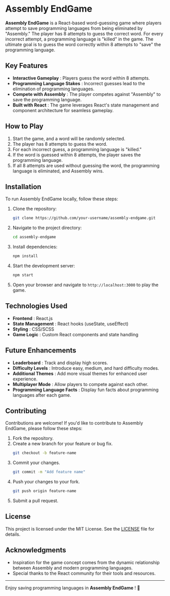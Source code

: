 # Assembly EndGame

**Assembly EndGame** is a React-based word-guessing game where players attempt to save programming languages from being eliminated by "Assembly." The player has 8 attempts to guess the correct word. For every incorrect attempt, a programming language is "killed" in the game. The ultimate goal is to guess the word correctly within 8 attempts to "save" the programming language.

## Key Features

* **Interactive Gameplay** : Players guess the word within 8 attempts.
* **Programming Language Stakes** : Incorrect guesses lead to the elimination of programming languages.
* **Compete with Assembly** : The player competes against "Assembly" to save the programming language.
* **Built with React** : The game leverages React's state management and component architecture for seamless gameplay.

## How to Play

1. Start the game, and a word will be randomly selected.
2. The player has 8 attempts to guess the word.
3. For each incorrect guess, a programming language is "killed."
4. If the word is guessed within 8 attempts, the player saves the programming language.
5. If all 8 attempts are used without guessing the word, the programming language is eliminated, and Assembly wins.

## Installation

To run Assembly EndGame locally, follow these steps:

1. Clone the repository:
   ```bash
   git clone https://github.com/your-username/assembly-endgame.git
   ```
2. Navigate to the project directory:
   ```bash
   cd assembly-endgame
   ```
3. Install dependencies:
   ```bash
   npm install
   ```
4. Start the development server:
   ```bash
   npm start
   ```
5. Open your browser and navigate to `http://localhost:3000` to play the game.

## Technologies Used

* **Frontend** : React.js
* **State Management** : React hooks (useState, useEffect)
* **Styling** : CSS/SCSS
* **Game Logic** : Custom React components and state handling

## Future Enhancements

* **Leaderboard** : Track and display high scores.
* **Difficulty Levels** : Introduce easy, medium, and hard difficulty modes.
* **Additional Themes** : Add more visual themes for enhanced user experience.
* **Multiplayer Mode** : Allow players to compete against each other.
* **Programming Language Facts** : Display fun facts about programming languages after each game.

## Contributing

Contributions are welcome! If you'd like to contribute to Assembly EndGame, please follow these steps:

1. Fork the repository.
2. Create a new branch for your feature or bug fix.
   ```bash
   git checkout -b feature-name
   ```
3. Commit your changes.
   ```bash
   git commit -m "Add feature name"
   ```
4. Push your changes to your fork.
   ```bash
   git push origin feature-name
   ```
5. Submit a pull request.

## License

This project is licensed under the MIT License. See the [LICENSE](https://chatgpt.com/c/LICENSE) file for details.

## Acknowledgments

* Inspiration for the game concept comes from the dynamic relationship between Assembly and modern programming languages.
* Special thanks to the React community for their tools and resources.

---

Enjoy saving programming languages in  **Assembly EndGame** ! 🚀
